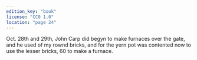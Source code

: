 ```yaml
---
edition_key: "book"
license: "CC0 1.0"
location: "page 24"
---
```

Oct. 28th
and 29th, John Carp did begyn to make furnaces over the gate,
and he used of my rownd bricks, and for the yern pot was
contented now to use the lesser bricks, 60 to make a furnace.
